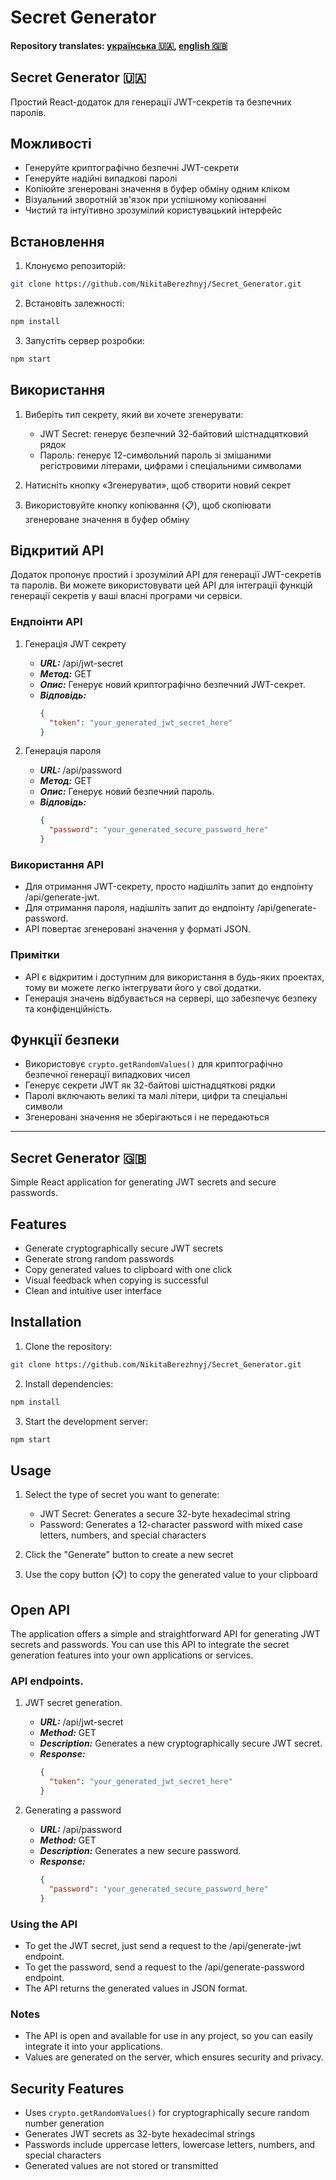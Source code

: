 # Secret Generator

#### Repository translates: [українська :ukraine:](#meganom-poligraph-ukraine), [english :uk:](#meganom-poligraph-uk)

## Secret Generator :ukraine:

Простий React-додаток для генерації JWT-секретів та безпечних паролів.

## Можливості

- Генеруйте криптографічно безпечні JWT-секрети
- Генеруйте надійні випадкові паролі
- Копіюйте згенеровані значення в буфер обміну одним кліком
- Візуальний зворотній зв'язок при успішному копіюванні
- Чистий та інтуїтивно зрозумілий користувацький інтерфейс

## Встановлення

1. Клонуємо репозиторій:

```bash
git clone https://github.com/NikitaBerezhnyj/Secret_Generator.git
```

2. Встановіть залежності:

```bash
npm install
```

3. Запустіть сервер розробки:

```bash
npm start
```

## Використання

1. Виберіть тип секрету, який ви хочете згенерувати:

   - JWT Secret: генерує безпечний 32-байтовий шістнадцятковий рядок
   - Пароль: генерує 12-символьний пароль зі змішаними регістровими літерами, цифрами і спеціальними символами

2. Натисніть кнопку «Згенерувати», щоб створити новий секрет

3. Використовуйте кнопку копіювання (📋), щоб скопіювати згенероване значення в буфер обміну

## Відкритий API

Додаток пропонує простий і зрозумілий API для генерації JWT-секретів та паролів. Ви можете використовувати цей API для інтеграції функцій генерації секретів у ваші власні програми чи сервіси.

### Ендпоінти API

1. Генерація JWT секрету

   - **_URL:_** /api/jwt-secret
   - **_Метод:_** GET
   - **_Опис:_** Генерує новий криптографічно безпечний JWT-секрет.
   - **_Відповідь:_**
     ```json
     {
       "token": "your_generated_jwt_secret_here"
     }
     ```

2. Генерація пароля

   - **_URL:_** /api/password
   - **_Метод:_** GET
   - **_Опис:_** Генерує новий безпечний пароль.
   - **_Відповідь:_**
     ```json
     {
       "password": "your_generated_secure_password_here"
     }
     ```

### Використання API

- Для отримання JWT-секрету, просто надішліть запит до ендпоінту /api/generate-jwt.
- Для отримання пароля, надішліть запит до ендпоінту /api/generate-password.
- API повертає згенеровані значення у форматі JSON.

### Примітки

- API є відкритим і доступним для використання в будь-яких проектах, тому ви можете легко інтегрувати його у свої додатки.
- Генерація значень відбувається на сервері, що забезпечує безпеку та конфіденційність.

## Функції безпеки

- Використовує `crypto.getRandomValues()` для криптографічно безпечної генерації випадкових чисел
- Генерує секрети JWT як 32-байтові шістнадцяткові рядки
- Паролі включають великі та малі літери, цифри та спеціальні символи
- Згенеровані значення не зберігаються і не передаються

---

## Secret Generator :uk:

Simple React application for generating JWT secrets and secure passwords.

## Features

- Generate cryptographically secure JWT secrets
- Generate strong random passwords
- Copy generated values to clipboard with one click
- Visual feedback when copying is successful
- Clean and intuitive user interface

## Installation

1. Clone the repository:

```bash
git clone https://github.com/NikitaBerezhnyj/Secret_Generator.git
```

2. Install dependencies:

```bash
npm install
```

3. Start the development server:

```bash
npm start
```

## Usage

1. Select the type of secret you want to generate:

   - JWT Secret: Generates a secure 32-byte hexadecimal string
   - Password: Generates a 12-character password with mixed case letters, numbers, and special characters

2. Click the "Generate" button to create a new secret

3. Use the copy button (📋) to copy the generated value to your clipboard

## Open API

The application offers a simple and straightforward API for generating JWT secrets and passwords. You can use this API to integrate the secret generation features into your own applications or services.

### API endpoints.

1. JWT secret generation.

   - **_URL:_** /api/jwt-secret
   - **_Method:_** GET
   - **_Description:_** Generates a new cryptographically secure JWT secret.
   - **_Response:_**
     ```json
     {
       "token": "your_generated_jwt_secret_here"
     }
     ```

2. Generating a password

   - **_URL:_** /api/password
   - **_Method:_** GET
   - **_Description:_** Generates a new secure password.
   - **_Response:_**
     ```json
     {
       "password": "your_generated_secure_password_here"
     }
     ```

### Using the API

- To get the JWT secret, just send a request to the /api/generate-jwt endpoint.
- To get the password, send a request to the /api/generate-password endpoint.
- The API returns the generated values in JSON format.

### Notes

- The API is open and available for use in any project, so you can easily integrate it into your applications.
- Values are generated on the server, which ensures security and privacy.

## Security Features

- Uses `crypto.getRandomValues()` for cryptographically secure random number generation
- Generates JWT secrets as 32-byte hexadecimal strings
- Passwords include uppercase letters, lowercase letters, numbers, and special characters
- Generated values are not stored or transmitted
